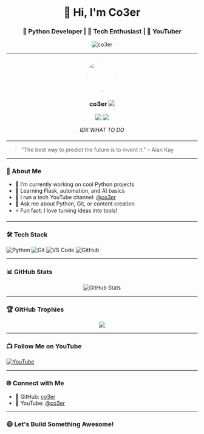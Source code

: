 <h1 align="center">👋 Hi, I'm Co3er</h1>
<h3 align="center">🐍 Python Developer | 🚀 Tech Enthusiast | 🎥 YouTuber</h3>

<p align="center">
  <img src="https://komarev.com/ghpvc/?username=co3er&label=Profile%20Views&color=blue&style=flat-square" alt="co3er" />
</p>

---

<div align="center" style="margin: 20px 0;">
  <img src="https://i.pinimg.com/736x/a2/76/f2/a276f2e86c82eac6227288e19822cd75.jpg" width="80" height="80" style="border-radius: 50%" />

  <h3>
    <b>co3er</b>
    <img src="https://img.shields.io/badge/Developer-%F0%9F%92%BB-blueviolet?style=flat-square&logo=visualstudiocode&logoColor=white" />
  </h3>

  <img src="https://img.shields.io/badge/status-online-brightgreen?style=flat-square&logo=discord&logoColor=white" />
  <img src="https://img.shields.io/badge/Discord-co3er%230001-5865F2?style=flat-square&logo=discord&logoColor=white" />
  
  <br />
  <p><i>IDK WHAT TO DO</i></p>
</div>


---

> "The best way to predict the future is to invent it." – Alan Kay

---

### 🧠 About Me

- 🔭 I’m currently working on cool Python projects  
- 🌱 Learning Flask, automation, and AI basics  
- 🎥 I run a tech YouTube channel: [@co3er](https://www.youtube.com/@co3er)  
- 💬 Ask me about Python, Git, or content creation  
- ⚡ Fun fact: I love turning ideas into tools!

---

### 🛠️ Tech Stack

![Python](https://img.shields.io/badge/Python-3670A0?style=for-the-badge&logo=python&logoColor=ffdd54)
![Git](https://img.shields.io/badge/Git-F05032?style=for-the-badge&logo=git&logoColor=white)
![VS Code](https://img.shields.io/badge/VSCode-0078d7?style=for-the-badge&logo=visual%20studio%20code&logoColor=white)
![GitHub](https://img.shields.io/badge/GitHub-181717?style=for-the-badge&logo=github&logoColor=white)

---

### 📊 GitHub Stats

<p align="center">
  <img src="https://github-readme-stats.vercel.app/api?username=co3er&show_icons=true&theme=radical" alt="GitHub Stats" />
</p>

---

### 🏆 GitHub Trophies

<p align="center">
  <img src="https://github-profile-trophy.vercel.app/?username=co3er&theme=radical&margin-w=10&margin-h=15" />
</p>

---

### 📺 Follow Me on YouTube

[![YouTube](https://img.shields.io/badge/YouTube-Co3er-red?style=for-the-badge&logo=youtube&logoColor=white)](https://www.youtube.com/@co3er)

---

### 🌐 Connect with Me

- 💼 GitHub: [co3er](https://github.com/co3er)
- 🎥 YouTube: [@co3er](https://www.youtube.com/@co3er)

---

### 😄 Let's Build Something Awesome!

